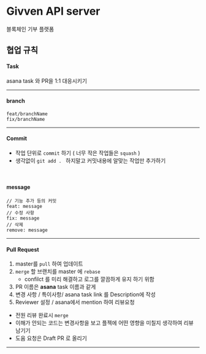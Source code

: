 # Givven API server
블록체인 기부 플랫폼

## 협업 규칙 
#### Task
asana task 와 PR을 1:1 대응시키기 
****

#### branch
    feat/branchName
    fix/branchName
****

#### Commit
* 작업 단위로 `commit` 하기 ( 너무 작은 작업들은 `squash` )
* 생각없이 `git add . ` 하지말고 커밋내용에 알맞는 작업만 추가하기
<br/>

#### message
    // 기능 추가 등의 커밋  
    feat: message
    // 수정 사항 
    fix: message
    // 삭제
    remove: message

****
#### Pull Request
1. master를 `pull` 하여 업데이트
2. `merge` 할 브랜치를 master 에 `rebase` 
    - confilct 를 미리 해결하고 로그를 깔끔하게 유지 하기 위함
3. PR 이름은 **asana** task 이름과 같게
4. 변경 사항 / 특이사항/ asana task link 를 Description에 작성
5. Reviewer 설정 / asana에서 mention 하여  리뷰요청

* 전원 리뷰 완료시 `merge`
* 이해가 안되는 코드는 변경사항을 보고 플젝에 어떤 영향을 미칠지 생각하여 리뷰 남기기
* 도움 요청은 Draft PR 로 올리기


****

